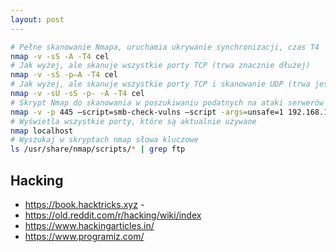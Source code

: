```yaml
---
layout: post
---
```


```bash
# Pełne skanowanie Nmapa, uruchamia ukrywanie synchronizacji, czas T4
nmap -v -sS -A -T4 cel
# Jak wyżej, ale skanuje wszystkie porty TCP (trwa znacznie dłużej)
nmap -v -sS -p–A -T4 cel
# Jak wyżej, ale skanuje wszystkie porty TCP i skanowanie UDP (trwa jeszcze dłużej)
nmap -v -sU -sS -p- -A -T4 cel
# Skrypt Nmap do skanowania w poszukiwaniu podatnych na ataki serwerów SMB
nmap -v -p 445 –script=smb-check-vulns –script -args=unsafe=1 192.168.1.X
# Wyświetla wszystkie porty, które są aktualnie używane 
nmap localhost
# Wyszukaj w skryptach nmap słowa kluczowe
ls /usr/share/nmap/scripts/* | grep ftp    
```

## Hacking
* <https://book.hacktricks.xyz> -
* <https://old.reddit.com/r/hacking/wiki/index>
* <https://www.hackingarticles.in/>
* <https://www.programiz.com/>
